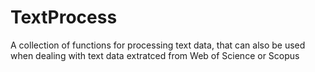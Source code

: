 # TextProcess
A collection of functions for processing text data, that can also be used when dealing with text data extratced from Web of Science or Scopus

